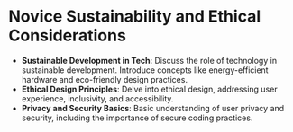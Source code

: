 # Novice Sustainability and Ethical Considerations

- **Sustainable Development in Tech**: Discuss the role of technology in sustainable development. Introduce concepts like energy-efficient hardware and eco-friendly design practices.
- **Ethical Design Principles**: Delve into ethical design, addressing user experience, inclusivity, and accessibility.
- **Privacy and Security Basics**: Basic understanding of user privacy and security, including the importance of secure coding practices.
